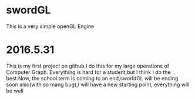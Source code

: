 # swordGL
This is a very simple openGL Engine

# 2016.5.31
This is my first project on github,I do this for my large operations of Computer Graph.
Everything is hard for a student,but I think I do the best.Now, the school term is coming 
to an end,sworldGL will be ending soon also(with so mang bug),I will have a new starting point,
everything will be well

